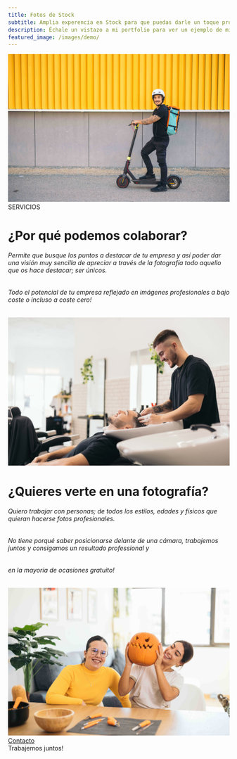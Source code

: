 ```yaml
---
title: Fotos de Stock 
subtitle: Amplia experencia en Stock para que puedas darle un toque profesional a tu negocio
description: Échale un vistazo a mi portfolio para ver un ejemplo de mis fotografias.
featured_image: /images/demo/
---
```


<div class="gallery" data-columns="1">
	<img src="/images/servicios/7N1A6201.jpg">
    <page class="centered">SERVICIOS</page>
</div>

<div class="service">    
    <div class="service-text">
        <h1>¿Por qué podemos colaborar?</h1>
        <h6>Permite que busque los puntos a destacar de tu empresa y así poder dar una visión muy sencilla de apreciar a través de la fotografía todo aquello que os hace destacar; ser únicos.</h6>
        <h6>Todo el potencial de tu empresa reflejado en imágenes profesionales a bajo coste o incluso a coste cero!</h6>
    </div>
    <div class="service-image">
        <img src="/images/servicios/7N1A0274.jpg">
    </div>
</div>
<div class="separadores"></div>
<div class="service">    
    <div class="service-text">
        <h1>¿Quieres verte en una fotografía?</h1>
        <h6>Quiero trabajar con personas; de todos los estilos, edades y físicos que quieran hacerse fotos profesionales.</h6>
        <h6>No tiene porqué saber posicionarse delante de una cámara, trabajemos juntos y consigamos un resultado professional y</h6><h6>en la mayoría de ocasiones gratuito!</h6>
    </div>
    <div class="service-image">
        <img src="/images/servicios/7N1A5577.jpg">
    </div>
</div>

<div>
    <a href="contact" class="button-pill">Contacto</a>
</div>
<div class="contact-quote"> 
Trabajemos juntos!
</div>
